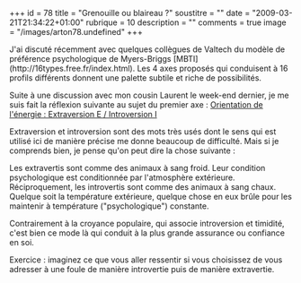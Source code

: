 +++
id = 78
title = "Grenouille ou blaireau ?"
soustitre = ""
date = "2009-03-21T21:34:22+01:00"
rubrique = 10
description = ""
comments = true
image = "/images/arton78.undefined"
+++

<div class="chapo"></div>
J'ai discuté récemment avec quelques collègues de Valtech du modèle de préférence psychologique de Myers-Briggs [MBTI](http://16types.free.fr/index.html). Les 4 axes proposés qui conduisent à 16 profils différents donnent une palette subtile et riche de possibilités.

Suite à une discussion avec mon cousin Laurent le week-end dernier, je me suis fait la réflexion suivante au sujet du premier axe :
[Orientation de l'énergie : Extraversion E / Introversion I](http://16types.free.fr/modele/modele-MBTI-1-extraversion-introversion.html) 

Extraversion et introversion sont des mots très usés dont le sens qui est utilisé ici de manière précise me donne beaucoup de difficulté. Mais si je comprends bien, je pense qu'on peut dire la chose suivante :

Les extravertis sont comme des animaux à sang froid. Leur condition psychologique est conditionnée par l'atmosphère extérieure. Réciproquement, les introvertis sont comme des animaux à sang chaux. Quelque soit la température extérieure, quelque chose en eux brûle pour les maintenir à température ("psychologique") constante.

Contrairement à la croyance populaire, qui associe introversion et timidité, c'est bien ce mode là qui conduit à la plus grande assurance ou confiance en soi.

Exercice : imaginez ce que vous aller ressentir si vous choisissez de vous adresser à une foule de manière introvertie puis de manière extravertie.